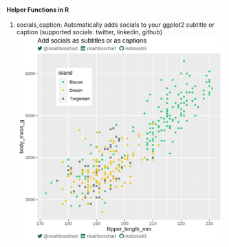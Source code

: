 #### Helper Functions in R ####

1. socials_caption: Automatically adds socials to your ggplot2 subtitle or caption (supported socials: twitter, linkedin, github)
![Example](plots/captions_example.png)
